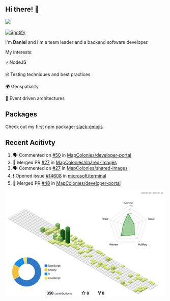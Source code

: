 ## Hi there! 👋

<p>
  <img src="https://github-readme-stats.vercel.app/api?username=syncush&theme=tokyonight">
</p>

[![Spotify](https://novatorem-rust.vercel.app/api/spotify)](https://open.spotify.com/user/syncush)

I'm **Daniel** and I'm a team leader and a backend software developer.

My interests:

⚡ NodeJS

☑️ Testing techniques and best practices

🌍 Geospatiality

🧠 Event driven architectures

## Packages
Check out my first npm package: [slack-emojis](https://www.npmjs.com/package/slack-emojis)

## Recent Acitivty
<!--START_SECTION:activity-->
1. 🗣 Commented on [#50](https://github.com/MapColonies/developer-portal/issues/50) in [MapColonies/developer-portal](https://github.com/MapColonies/developer-portal)
2. 🎉 Merged PR [#27](https://github.com/MapColonies/shared-images/pull/27) in [MapColonies/shared-images](https://github.com/MapColonies/shared-images)
3. 🗣 Commented on [#27](https://github.com/MapColonies/shared-images/issues/27) in [MapColonies/shared-images](https://github.com/MapColonies/shared-images)
4. ❗️ Opened issue [#14608](https://github.com/microsoft/terminal/issues/14608) in [microsoft/terminal](https://github.com/microsoft/terminal)
5. 🎉 Merged PR [#48](https://github.com/MapColonies/developer-portal/pull/48) in [MapColonies/developer-portal](https://github.com/MapColonies/developer-portal)
<!--END_SECTION:activity-->

![contrib](./profile-3d-contrib/profile-green-animate.svg)
